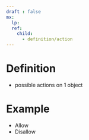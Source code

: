 ```yaml
---
draft : false
mx:
  lp:
  ref:
    child:
      - definition/action
---
```


# Definition
- possible actions on 1 object

# Example
- Allow
- Disallow
